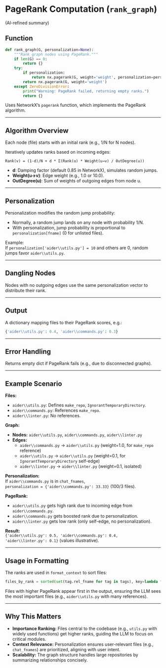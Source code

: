 # PageRank Computation (`rank_graph`)
(AI-refined summary)
## Function

```python
def rank_graph(G, personalization=None):
    """Rank graph nodes using PageRank."""
    if len(G) == 0:
        return {}
    try:
        if personalization:
            return nx.pagerank(G, weight='weight', personalization=personalization, dangling=personalization)
        return nx.pagerank(G, weight='weight')
    except ZeroDivisionError:
        print("Warning: PageRank failed, returning empty ranks.")
        return {}
```

Uses NetworkX’s `pagerank` function, which implements the PageRank algorithm.

---

## Algorithm Overview

Each node (file) starts with an initial rank (e.g., 1/N for N nodes).

Iteratively updates ranks based on incoming edges:

```
Rank(v) = (1-d)/N + d * Σ(Rank(u) * Weight(u→v) / OutDegree(u))
```

- **d**: Damping factor (default 0.85 in NetworkX), simulates random jumps.
- **Weight(u→v)**: Edge weight (e.g., 1.0 or 10.0).
- **OutDegree(u)**: Sum of weights of outgoing edges from node u.

---

## Personalization

Personalization modifies the random jump probability:

- Normally, a random jump lands on any node with probability 1/N.
- With personalization, jump probability is proportional to `personalization[fname]` (0 for unlisted files).

Example:  
If `personalization['aider\\utils.py'] = 10` and others are 0, random jumps favor `aider\\utils.py`.

---

## Dangling Nodes

Nodes with no outgoing edges use the same personalization vector to distribute their rank.

---

## Output

A dictionary mapping files to their PageRank scores, e.g.:

```python
{'aider\\utils.py': 0.4, 'aider\\commands.py': 0.3}
```

---

## Error Handling

Returns empty dict if PageRank fails (e.g., due to disconnected graphs).

---

## Example Scenario

**Files:**
- `aider\\utils.py`: Defines `make_repo`, `IgnorantTemporaryDirectory`.
- `aider\\commands.py`: References `make_repo`.
- `aider\\linter.py`: No references.

**Graph:**
- **Nodes:** `aider\\utils.py`, `aider\\commands.py`, `aider\\linter.py`
- **Edges:**
    - `aider\\commands.py` → `aider\\utils.py` (weight=1.0, for `make_repo` reference)
    - `aider\\utils.py` → `aider\\utils.py` (weight=0.1, for `IgnorantTemporaryDirectory` self-edge)
    - `aider\\linter.py` → `aider\\linter.py` (weight=0.1, isolated)

**Personalization:**  
If `aider\\commands.py` is in `chat_fnames`,  
`personalization = {'aider\\commands.py': 33.33}` (100/3 files).

**PageRank:**
- `aider\\utils.py` gets high rank due to incoming edge from `aider\\commands.py`.
- `aider\\commands.py` gets boosted rank due to personalization.
- `aider\\linter.py` gets low rank (only self-edge, no personalization).

**Result:**  
`{'aider\\utils.py': 0.5, 'aider\\commands.py': 0.4, 'aider\\linter.py': 0.1}` (values illustrative).

---

## Usage in Formatting

The ranks are used in `format_context` to sort files:

```python
files_by_rank = sorted(set(tag.rel_fname for tag in tags), key=lambda f: -ranked.get(f, 0))
```

Files with higher PageRank appear first in the output, ensuring the LLM sees the most important files (e.g., `aider\\utils.py` with many references).

---

## Why This Matters

- **Importance Ranking:** Files central to the codebase (e.g., `utils.py` with widely used functions) get higher ranks, guiding the LLM to focus on critical modules.
- **Context Relevance:** Personalization ensures user-relevant files (e.g., `chat_fnames`) are prioritized, aligning with user intent.
- **Scalability:** The graph structure handles large repositories by summarizing relationships concisely.

